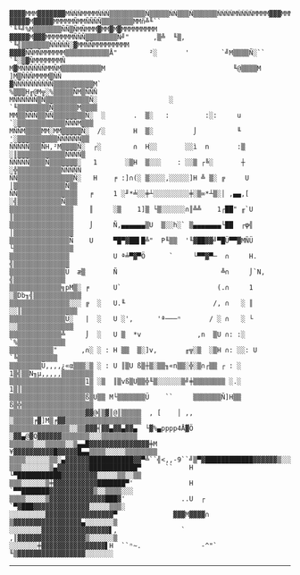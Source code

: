 
    ▓▓▓▓MMM▓▓▓▓▓▓▓MÑÑÑMMMMÑÑÑ▒▒▒▒▒▒▒▒▒Ñ▒▒▒▒▒ÑÑ▒▒▒Ñ▒▒▒▒▒▒ÑÑÑÑMÑÑÑÑMMMM▓▓▓MMMM▓▓MMMMMÑ
    ▓▓▓▓▓M▓▓▓▓▓MMMMMÑMMÑÑÑÑ▒▒▒▒▒▒▒▒MMñ╩╙``     `╙╙╝%M▒▒▒▒▒▒▒ÑÑ▒ÑMÑMMM▓MM▓M▓MMMMMMMMM
    ▓▓▓▓▓M▓▓▓MMMMMMMÑÑÑ▒▒▒▒▒▒▒▒Ñ╝"      ,▒╩  ╙▒,      `╙╣▒▒▒▒▒▒▒ÑÑÑÑÑ░▓MMÑÑMMMMMMMMM
    ▓▓▓▓ÑÑMÑMMMMMM▒▒▒▒▒▒▒▒▒▒▒Å"        ²░       '        `╝M▒▒▒▒Ñ░``  `╙░▒▓ÑMMMMMMMÑ
    M▓MÑÑÑÑÑÑMMÑM▒▒▒▒▒▒▒▒▒▒M                                ╙@▒▒▒▒M    ]M▒ÑÑÑMMMM▒ÑÑ
    ▓ÑÑÑÑÑÑÑÑÑÑ▒▒▒▒▒▒▒▒▒▒M`                                   %▒▒▒H╓@M╦░%▒▒▒▒▒ÑM▒ÑÑÑ
    MÑÑÑÑÑÑ▒Ñ▒▒▒▒▒▒▒▒▒▒▒Ñ░                  ░                 `╙▒▒▒▒▒▒▒▒Ñ▒▒▒▒▒▒M▒▒▒▒
    MM▒▒ÑÑÑ▒▒ÑÑ▒▒▒▒▒▒▒▒Ñ░  ░       .  ▒░   :         :░:     u `░▒▒▒▒▒▒▒▒▒▒▒▒ÑÑÑM▒▒▒
    MÑÑM▒▒▒▒MM░MM▒▒▒▒▒Ñ░  /░       H  ▒░          ⌡          ╙  '░▒▒▒▒▒▒▒▒▒▒ÑÑÑÑÑÑ▒▒
    ÑÑÑÑÑ▒▒▒ÑH,²M▒▒▒▒Ñ░  ┌░        ∩  H░░       ░░ì  n       :▒  ░║▒▒▒▒▒▒▒▒▒▒▒▒ÑÑÑÑ▒
    ÑÑÑÑÑ▒▒▒▒Ñ▒▒▒▒▒▒▒░   1       ░▒H  ▒░░░    : ░░▒ ┌╚░       ┼   ░╬▒▒▒▒▒▒▒▒▒▒▒ÑÑÑÑÑ
    ÑÑ▒▒▒▒▒▒▒▒▒▒▒▒▒▒Ñ░   H    ╒ :]∩(░ ▒░░░░,░░░░░]H ╩ ▒░ ╔     U   │▒▒▒▒▒▒▒▒▒▒▒▒▒Ñ▒▒
    ÑÑ▒▒▒▒▒▒▒▒▒▒▒▒▒▒▒   ╒     1 ░╜*╧░░╪┴░░░░░░░░░╪░▒∞*┴▒░│ ,▄▄,[   ░╣▒▒▒▒▒▒▒▒▒▒▒Ñ▒▒▒
    ▒▒▒▒▒▒▒▒▒▒▒▒▒▒▒▒    ║     ░▒    1]▒ └▒░░░░░░∩║╩╩    1┌██" ╓`U   ║▒▒▒▒▒▒▒▒▒▒▒▒▒▒▒
    ▒▒▒▒▒▒▒▒▒▒▒▒▒▒▒▒    ⌡     Ñ,▄▄▄▄▄▄▒U  ▒░░h░` ▒▄▄▄▄▄▄▄└██  ┌φ╣   │▒▒▒▒▒▒▒▒▒▒▒▒▒▒▒
    ▒▒▒▒▒▒▒▒▒▒▒▒▒▒▒Ñ    U     ▀█▀▓██▌█╩"  P╙▒▒  '╙▓██▓▓╝▀█Ü▀▀▓MÑÜ   └▒▒▒▒▒▒▒▒▒▒▒▒▒▒▒
    ▒▒▒▒▒▒▒▒▒▒▒▒▒▒▒           U ª╧▀▓▀Ö      `     └▀▀▓▀─  ∩     H.   ╣▒▒▒▒▒▒▒▒▒▒▒▒▒▒
    ▒▒▒▒▒▒▒▒▒▒▒▒▒▒Ü  æ▒       Ñ                          ╩∩     ⌡`N,  ╣▒▒▒▒▒▒▒▒▒▒▒▒▒
    ▒▒▒▒▒▒▒▒▒▒▒▒▒╗pM▒░ ╒      U`                        (.∩     1 ░▒Db╖╣▒▒▒▒▒▒▒▒▒▒▒▒
    ▒▒▒▒▒▒▒▒▒▒▒▒▒▒▒░░░ ╔  ░   U.╙                      /, ∩   ░ ║  ░░║▒▒▒▒▒▒▒▒▒▒▒▒▒▒
    ▒▒▒▒▒▒▒▒▒▒▒▒▒▒Ü░   |  ░   U ░',      'ª───ⁿ       / ░ ∩   ░ └   ░░▒▒▒▒▒▒▒▒▒▒▒▒▒▒
    ▒▒▒▒▒▒▒▒▒▒▒▒▒╩     ⌡  ░   U ▒  *v              ,n  ▒U ∩: :░       `%▒▒▒▒▒▒▒▒▒▒▒▒
    ▒▒▒▒▒▒▒▒▒▒▒"      ,∩░ ░ : H ▒▒  ▒░]v,       ╓╦░▒  ░▒H ∩: ░░: U      `╚▒▒▒▒▒▒▒▒▒▒
    ▒▒▒▒▒▒▒▒Ü,,,,¿«α▒▒▒░▒ ░ : U ║▒U ß▒┼▒░▒▒╖«n▒▒░╬░▒∩┌▒▒ ┌ : ░ 1▒╣▒▒N╖µ,,,,,▒▒▒▒▒▒▒▒
    ▒▒▒▒▒▒▒▒▒▒▒▒▒▒▒▒▒▒▒1▒ ░▒  ║▒vß▒U▒▒╬╙▒░░░░░░▒╝╪▒▒▒▒▒▒▒▒ ░.░ 1▒║▒▒▒▒▒▒▒▒▒▒▒▒▒▒▒▒▒▒
    ▒▒▒▒▒▒▒▒▒▒▒▒▒▒▒▒▒▒▒ß▒U▒▒ M└▒▒▒▒▒▒▒Ü    ``     ▒▒▒▒▒▒▒Ñ]H▒▒ ß▒╬▒▒▒▒▒▒▒▒▒▒▒▒▒▒▒▒▒▒
    ▒▒▒▒▒▒▒▒▒▒▒▒▒▒▒▒▒▒▒▓▓@╣▒▓║@║▒▒▒▒▒  , [    │ ,, ░▒▒▒▒▒╒▓]M▒╒▓▓▒▒▒▒▒▒▒▒▒▒▒▒▒▒▒▒▒▒▒
    ▒▒▒▒▒▒▒▒▒▒▒▒▒▒▒░░▒▒▓▓▓╡▓▓▄▓▓▄▓▓▄  └▓%▄pppp4Å▓Ö  ░▓▓▄@▓Q▓▓▓▓▓▓▒▒▒▒▒▒▒░░░▒▒▒▒▒▒▒▒▒
    ▒▒▒▒▒▒░░░▒▒▒▒▒░░▒▄▄█▓▓▓▓▓▓▓▓▓▓▓▓▓▓▓╪M      ¥▓▓▓▓▓▓▓▓▓▓█▓▓▓▓▓█▄▄▒▒▒▒░░░░░▒▒▒▒▒▒▒▒
    ▒▒▒▒░░░░░░▒▒░▄▓▓▓▓▓▓███████████▓▓▀╩``╣<,,-9``╝▒▀▓████████████▓▓▓▓▓▓▒░░░░░░▒▒▒▒▒▒
    ▒▒▒░░░░░░░▒▄▓▓▓▓▓▓▓▓████████████▀      ``    H └▀███████████▓▓▓▓▓▓▓▓▓░░░░░▒▒░░▒▒
    ▒▒▒░░░░░░▒╪▓▓▓▓▓▓▓▓▓▓▓███████▀'              H   `▀▀███████▓▓▓▓▓▓▓▓▓▓▓▒░░▒▒▒▒░░░
    ▒▒▒▒░░░░░▒▓▓▓▓▓▓▓▓▓▓▓▓▓▓███▓'              ..U  ┌  `▀▓███▓▓▓▓▓▓▓▓▓▓▓▓▓▓░░░░░▒▒▒░
    ░░░░░░░░░▓▓▓▓▓▓▓▓▓▓▓▓▓▓▓▓▓▀              ▓▓▓M▓▓▓▓∩   ▒▓▓▓▓▓▓▓▓▓▓▓▓▓▓▓▓▓▄░░░░░░░▒
    ░░░░░░░░▓▓▓▓▓▓▓▓▓▓▓▓▓▓▓▓▓▌,                `         ,║▓▓▓▓▓▓▓▓▓▓▓▓▓▓▓▓▓▒░░░░░░▒
    ░░░░░░░╪▓▓▓▓▓▓▓▓▓▓▓▓▓▓▓▓▌H  ``ⁿ~.               -^"`  ╙▒▓▓▓▓▓▓▓▓▓▓▓▓▓▓▓▓▓░░░░░░░
    
---